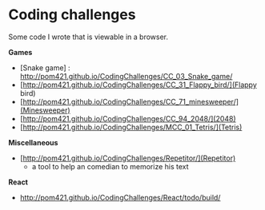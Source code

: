 # Coding challenges

Some code I wrote that is viewable in a browser.

__Games__

- [Snake game] : http://pom421.github.io/CodingChallenges/CC_03_Snake_game/
- [http://pom421.github.io/CodingChallenges/CC_31_Flappy_bird/](Flappy bird)
- [http://pom421.github.io/CodingChallenges/CC_71_minesweeper/](Minesweeper)
- [http://pom421.github.io/CodingChallenges/CC_94_2048/](2048)
- [http://pom421.github.io/CodingChallenges/MCC_01_Tetris/](Tetris)

__Miscellaneous__

- [http://pom421.github.io/CodingChallenges/Repetitor/](Repetitor)
    - a tool to help an comedian to memorize his text

__React__

- http://pom421.github.io/CodingChallenges/React/todo/build/
